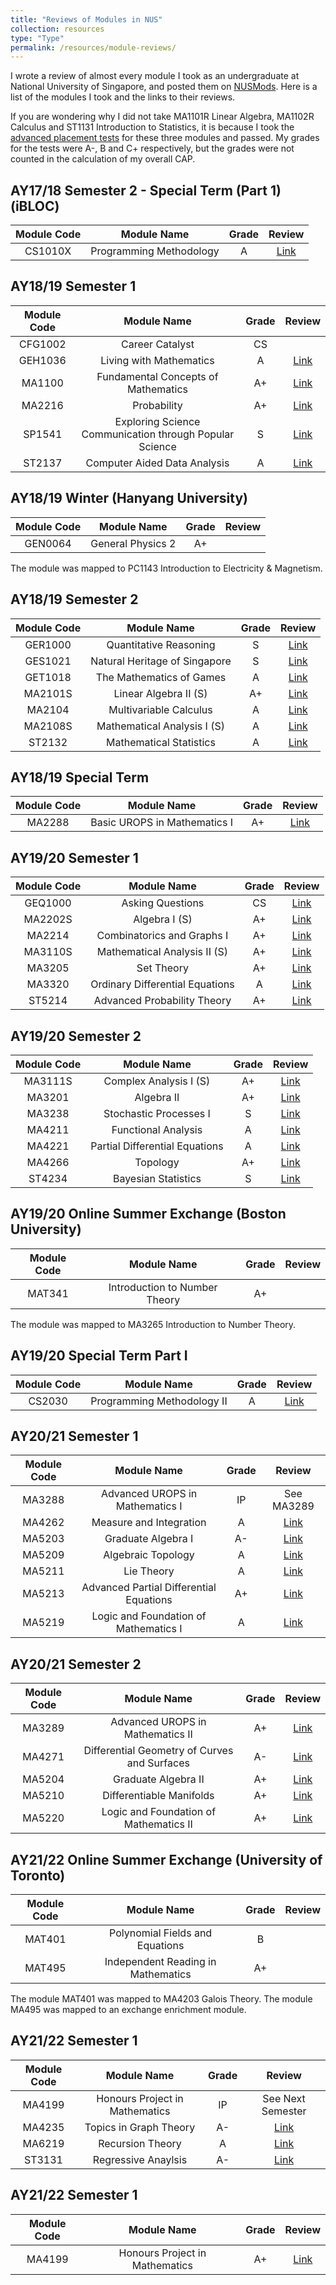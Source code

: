 ```yaml
---
title: "Reviews of Modules in NUS"
collection: resources
type: "Type"
permalink: /resources/module-reviews/
---
```


I wrote a review of almost every module I took as an undergraduate at National University of Singapore, and posted them on [NUSMods](nusmods.com). Here is a list of the modules I took and the links to their reviews.

If you are wondering why I did not take MA1101R Linear Algebra, MA1102R Calculus and ST1131 Introduction to Statistics, it is because I took the [advanced placement tests](https://www.science.nus.edu.sg/undergraduates/admissions/advanced-placement-credits/) for these three modules and passed. My grades for the tests were A-, B and C+ respectively, but the grades were not counted in the calculation of my overall CAP.

## AY17/18 Semester 2 - Special Term (Part 1) (iBLOC)

|Module Code|     Module Name        | Grade |            Review                                         |
|:---------:|:----------------------:|:-----:|:---------------------------------------------------------:|
|CS1010X    |Programming Methodology |A      |<a href="http://disq.us/p/1xqoo51" target="_blank">Link</a>|

## AY18/19 Semester 1

|Module Code|     Module Name                                       | Grade |            Review                                         |
|:---------:|:-----------------------------------------------------:|:-----:|:---------------------------------------------------------:|
|CFG1002    |Career Catalyst                                        |CS     |                                                           |
|GEH1036    |Living with Mathematics                                |A      |<a href="http://disq.us/p/21fg484" target="_blank">Link</a>|
|MA1100     |Fundamental Concepts of Mathematics                    |A+     |<a href="http://disq.us/p/21fg1e0" target="_blank">Link</a>|
|MA2216     |Probability                                            |A+     |<a href="http://disq.us/p/21fg2ms" target="_blank">Link</a>|
|SP1541     |Exploring Science Communication through Popular Science|S      |<a href="http://disq.us/p/21fg1x4" target="_blank">Link</a>|
|ST2137     |Computer Aided Data Analysis                           |A      |<a href="http://disq.us/p/21fg3jz" target="_blank">Link</a>|

## AY18/19 Winter (Hanyang University)

|Module Code|     Module Name                                       | Grade |            Review                                         |
|:---------:|:-----------------------------------------------------:|:-----:|:---------------------------------------------------------:|
|GEN0064    |General Physics 2                                      |A+     |                                                           |

The module was mapped to PC1143 Introduction to Electricity & Magnetism.

## AY18/19 Semester 2

|Module Code|     Module Name                                       | Grade |            Review                                         |
|:---------:|:-----------------------------------------------------:|:-----:|:---------------------------------------------------------:|
|GER1000    |Quantitative Reasoning                                 |S      |<a href="http://disq.us/p/228i2k1" target="_blank">Link</a>|
|GES1021    |Natural Heritage of Singapore                          |S      |<a href="http://disq.us/p/228i3n0" target="_blank">Link</a>|
|GET1018    |The Mathematics of Games                               |A      |<a href="http://disq.us/p/228i52d" target="_blank">Link</a>|
|MA2101S    |Linear Algebra II (S)                                  |A+     |<a href="http://disq.us/p/228i6ky" target="_blank">Link</a>|
|MA2104     |Multivariable Calculus                                 |A      |<a href="http://disq.us/p/228i7r1" target="_blank">Link</a>|
|MA2108S    |Mathematical Analysis I (S)                            |A      |<a href="http://disq.us/p/228iahw" target="_blank">Link</a>|
|ST2132     |Mathematical Statistics                                |A      |<a href="http://disq.us/p/228ibnw" target="_blank">Link</a>|

## AY18/19 Special Term

|Module Code|     Module Name                                       | Grade |            Review                                         |
|:---------:|:-----------------------------------------------------:|:-----:|:---------------------------------------------------------:|
|MA2288     |Basic UROPS in Mathematics I                           |A+     |<a href="http://disq.us/p/23tob86" target="_blank">Link</a>|

## AY19/20 Semester 1

|Module Code|     Module Name                                       | Grade |            Review                                         |
|:---------:|:-----------------------------------------------------:|:-----:|:---------------------------------------------------------:|
|GEQ1000    |Asking Questions                                       |CS     |<a href="http://disq.us/p/26bfxym" target="_blank">Link</a>|
|MA2202S    |Algebra I (S)                                          |A+     |<a href="http://disq.us/p/26bfz8c" target="_blank">Link</a>|
|MA2214     |Combinatorics and Graphs I                             |A+     |<a href="http://disq.us/p/26bg06s" target="_blank">Link</a>|
|MA3110S    |Mathematical Analysis II (S)                           |A+     |<a href="http://disq.us/p/26bg10r" target="_blank">Link</a>|
|MA3205     |Set Theory                                             |A+     |<a href="http://disq.us/p/26bg1vz" target="_blank">Link</a>|
|MA3320     |Ordinary Differential Equations                        |A      |<a href="http://disq.us/p/26bg2vu" target="_blank">Link</a>|
|ST5214     |Advanced Probability Theory                            |A+     |<a href="http://disq.us/p/26bg3po" target="_blank">Link</a>|

## AY19/20 Semester 2

|Module Code|     Module Name                                       | Grade |            Review                                         |
|:---------:|:-----------------------------------------------------:|:-----:|:---------------------------------------------------------:|
|MA3111S    |Complex Analysis I (S)                                 |A+     |<a href="http://disq.us/p/2aijvix" target="_blank">Link</a>|
|MA3201     |Algebra II                                             |A+     |<a href="http://disq.us/p/2aijvsi" target="_blank">Link</a>|
|MA3238     |Stochastic Processes I                                 |S      |<a href="http://disq.us/p/2aijwl6" target="_blank">Link</a>|
|MA4211     |Functional Analysis                                    |A      |<a href="http://disq.us/p/2aijwtc" target="_blank">Link</a>|
|MA4221     |Partial Differential Equations                         |A      |<a href="http://disq.us/p/2aijx5l" target="_blank">Link</a>|
|MA4266     |Topology                                               |A+     |<a href="http://disq.us/p/2aijxgq" target="_blank">Link</a>|
|ST4234     |Bayesian Statistics                                    |S      |<a href="http://disq.us/p/2aijxss" target="_blank">Link</a>|


## AY19/20 Online Summer Exchange (Boston University)

|Module Code|     Module Name                                       | Grade |            Review                                         |
|:---------:|:-----------------------------------------------------:|:-----:|:---------------------------------------------------------:|
|MAT341     |Introduction to Number Theory                          |A+     |                                                           |

The module was mapped to MA3265 Introduction to Number Theory.

## AY19/20 Special Term Part I

|Module Code|     Module Name                                       | Grade |            Review                                         |
|:---------:|:-----------------------------------------------------:|:-----:|:---------------------------------------------------------:|
|CS2030     |Programming Methodology II                             |A      |<a href="http://disq.us/p/2ar9ecj" target="_blank">Link</a>|

## AY20/21 Semester 1

|Module Code|     Module Name                                       | Grade |            Review                                         |
|:---------:|:-----------------------------------------------------:|:-----:|:---------------------------------------------------------:|
|MA3288     |Advanced UROPS in Mathematics I                        |IP     |See MA3289                                                 |
|MA4262     |Measure and Integration                                |A      |<a href="http://disq.us/p/2dzdy3m" target="_blank">Link</a>|
|MA5203     |Graduate Algebra I                                     |A-     |<a href="http://disq.us/p/2dzdyd6" target="_blank">Link</a>|
|MA5209     |Algebraic Topology                                     |A      |<a href="http://disq.us/p/2dzdymi" target="_blank">Link</a>|
|MA5211     |Lie Theory                                             |A      |<a href="http://disq.us/p/2dzdyqr" target="_blank">Link</a>|
|MA5213     |Advanced Partial Differential Equations                |A+     |<a href="http://disq.us/p/2dzdyu5" target="_blank">Link</a>|
|MA5219     |Logic and Foundation of Mathematics I                  |A      |<a href="http://disq.us/p/2dzdyy8" target="_blank">Link</a>|

## AY20/21 Semester 2

|Module Code|     Module Name                                       | Grade |            Review                                         |
|:---------:|:-----------------------------------------------------:|:-----:|:---------------------------------------------------------:|
|MA3289     |Advanced UROPS in Mathematics II                       |A+     |<a href="http://disq.us/p/2hgiqdf" target="_blank">Link</a>|
|MA4271     |Differential Geometry of Curves and Surfaces           |A-     |<a href="http://disq.us/p/2hgik2t" target="_blank">Link</a>|
|MA5204     |Graduate Algebra II                                    |A+     |<a href="http://disq.us/p/2hgilei" target="_blank">Link</a>|
|MA5210     |Differentiable Manifolds                               |A+     |<a href="http://disq.us/p/2hgimvp" target="_blank">Link</a>|
|MA5220     |Logic and Foundation of Mathematics II                 |A+     |<a href="http://disq.us/p/2hgioo4" target="_blank">Link</a>|

## AY21/22 Online Summer Exchange (University of Toronto)

|Module Code|     Module Name                                       | Grade |            Review                                         |
|:---------:|:-----------------------------------------------------:|:-----:|:---------------------------------------------------------:|
|MAT401     |Polynomial Fields and Equations                        |B      |                                                           |
|MAT495     |Independent Reading in Mathematics                     |A+     |                                                           |

The module MAT401 was mapped to MA4203 Galois Theory. The module MA495 was mapped to an exchange enrichment module.

## AY21/22 Semester 1

|Module Code|     Module Name                                       | Grade |            Review                                         |
|:---------:|:-----------------------------------------------------:|:-----:|:---------------------------------------------------------:|
|MA4199     |Honours Project in Mathematics                         |IP     |See Next Semester                                          |
|MA4235     |Topics in Graph Theory                                 |A-     |<a href="http://disq.us/p/2m4qv35" target="_blank">Link</a>|
|MA6219     |Recursion Theory                                       |A      |<a href="http://disq.us/p/2m4qt4t" target="_blank">Link</a>|
|ST3131     |Regressive Anaylsis                                    |A-     |<a href="http://disq.us/p/2m4qwi9" target="_blank">Link</a>|

## AY21/22 Semester 1

|Module Code|     Module Name                                       | Grade |            Review                                         |
|:---------:|:-----------------------------------------------------:|:-----:|:---------------------------------------------------------:|
|MA4199     |Honours Project in Mathematics                         |A+     |<a href="http://disq.us/p/2p7fn7k" target="_blank">Link</a>|


